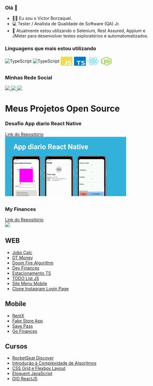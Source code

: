 ### Olá 👋


- 🧑‍🎓 Eu sou o Victor Borzaquel.
- 💻 Tester / Analista de Qualidade de Software (QA) Jr.
- 🔭 Atualmente estou utilizando o Selenium, Rest Assured, Appium e JMeter para desenvolver testes exploratórios e automatomatizados.

<!-- ## -->

### Linguagens que mais estou utilizando

<div style="display: inline_block">
  <img align="center" alt="TypeScript" height="30" width="40"  src="https://cdn.jsdelivr.net/gh/devicons/devicon/icons/java/java-original.svg" />
  <img align="center" alt="TypeScript" height="30" width="40" src="https://cdn.jsdelivr.net/gh/devicons/devicon/icons/selenium/selenium-original.svg" />
  <img align="center" alt="JavaScript" height="30" width="40" src="https://raw.githubusercontent.com/devicons/devicon/master/icons/javascript/javascript-plain.svg">                
  <img align="center" alt="TypeScript" height="30" width="40" src="https://raw.githubusercontent.com/devicons/devicon/master/icons/typescript/typescript-plain.svg">  
  <img align="center" alt="React" height="30" width="40" src="https://raw.githubusercontent.com/devicons/devicon/master/icons/react/react-original.svg">
  <img align="center" alt="NodeJs" height="30" width="40" src="https://raw.githubusercontent.com/devicons/devicon/master/icons/nodejs/nodejs-original.svg">
</div>
  
##
  
### Minhas Rede Social

<div> 
<!--   <a href="https://instagram.com/victorborzaquel" target="_blank">
    <img src="https://img.shields.io/badge/-Instagram-%23E4405F?style=for-the-badge&logo=instagram&logoColor=white" target="_blank">
  </a> -->
  <a href="https://www.linkedin.com/in/victor-borzaquel-b69b2815b/" target="_blank">
    <img src="https://img.shields.io/badge/-LinkedIn-%230077B5?style=for-the-badge&logo=linkedin&logoColor=white" target="_blank">
  </a> 
  <a href="https://api.whatsapp.com/send?phone=+5521985380146" target="_blank">
    <img src="https://img.shields.io/badge/WhatsApp-25D366?style=for-the-badge&logo=whatsapp&logoColor=white" target="_blank">
  </a> 
  <a href="mailto:victorborzaquel@outlook.com">
    <img src="https://img.shields.io/badge/-Gmail-%23333?style=for-the-badge&logo=gmail&logoColor=white" target="_blank">
  </a>
</div>

## 
<!--   
# Portifolio
[Link](victorborzaquel.github.io)
 -->
# Meus Projetos Open Source

### Desafio App diario React Native

[Link do Repositório](https://github.com/VictorBorzaquel/DesafioAppDiarioReactNative)  
<a href="https://github.com/VictorBorzaquel/DesafioAppDiarioReactNative">
  <img src="https://raw.githubusercontent.com/VictorBorzaquel/DesafioAppDiarioReactNative/main/assets/DesafioAppDiarioReactNative.png" width="400">
</a>

##

### My Finances

[Link do Repositório](https://github.com/VictorBorzaquel/myfinances)  
<a href="https://github.com/VictorBorzaquel/myfinances">
  <img src="https://user-images.githubusercontent.com/73085387/139689681-a286fd1d-7237-4eb5-a802-1f8de22410cb.png" width="400" target="_blank">
</a>

## WEB
- [Jobs Calc](https://github.com/victorborzaquel/jobscalc)
- [DT Money](https://github.com/victorborzaquel/dtmoney)
- [Doom Fire Algorithm](https://github.com/victorborzaquel/doom-fire-algorithm)
- [Dev Finances](https://github.com/victorborzaquel/devfinances)
- [Estacionamento TS](https://github.com/victorborzaquel/estacionamentoTS)
- [TODO List JS](https://github.com/victorborzaquel/todo-list-javascript)
- [Site Menu Mobile](https://github.com/victorborzaquel/site-menu-mobile)
- [Clone Instagram Login Page](https://github.com/victorborzaquel/clone-instagram-login-page)

## Mobile
- [RentX](https://github.com/victorborzaquel/rentx)
- [Fake Store App](https://github.com/victorborzaquel/fakestoreapp)
- [Save Pass](https://github.com/victorborzaquel/savepass)
- [Go Finances](https://github.com/victorborzaquel/gofinances)

## Cursos
- [RocketSeat Discover](https://github.com/victorborzaquel/rocketseat-discover/tree/main/guias_estelares)
- [Introdução à Complexidade de Algoritmos](https://github.com/victorborzaquel/introducao-a-complexidade-de-algoritmos)
- [CSS Grid e Flexbox Layout](https://github.com/victorborzaquel/css-grid-layout-e-flexbox)
- [Eloquent JavaScript](https://github.com/victorborzaquel/eloquente-javascript)
- [DIO ReactJS](https://github.com/victorborzaquel/dio-reactjs)

